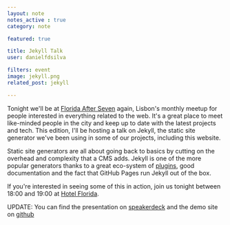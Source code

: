 ```yaml
---
layout: note
notes_active : true
category: note

featured: true

title: Jekyll Talk
user: danielfdsilva

filters: event
image: jekyll.png
related_post: jekyll

---
```

Tonight we'll be at [Florida After Seven](http://floridaafterseven.com) again, Lisbon's monthly meetup for people interested in everything related to the web. It's a great place to meet like-minded people in the city and keep up to date with the latest projects and tech. This edition, I'll be hosting a talk on Jekyll, the static site generator we've been using in some of our projects, including this website.

Static site generators are all about going back to basics by cutting on the overhead and complexity that a CMS adds. Jekyll is one of the more popular generators thanks to a great eco-system of [plugins](http://jekyllrb.com/docs/plugins/), good documentation and the fact that GitHub Pages run Jekyll out of the box.

If you're interested in seeing some of this in action, join us tonight between 18:00 and 19:00 at [Hotel Florida](https://www.facebook.com/events/161494977352214/).

UPDATE: You can find the presentation on [speakerdeck](https://speakerdeck.com/danielfdsilva/intro-to-jekyll) and the demo site on [github](https://github.com/danielfdsilva/FA7_21_jekyll)
